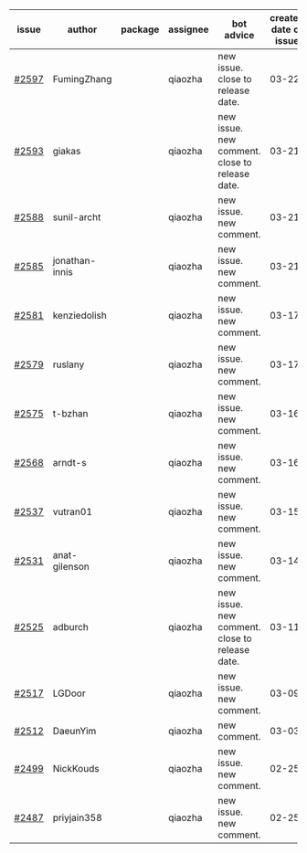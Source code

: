| issue | author | package | assignee | bot advice | created date of issue | target release date | date from target |
| ------ | ------ | ------ | ------ | ------ | ------ | ------ | :-----: |
| [#2597](https://github.com/Azure/sdk-release-request/issues/2597) | FumingZhang |  | qiaozha | new issue. close to release date.  | 03-22 | 03-24 | 1 |
| [#2593](https://github.com/Azure/sdk-release-request/issues/2593) | giakas |  | qiaozha | new issue. new comment. close to release date.  | 03-21 | 03-24 | 1 |
| [#2588](https://github.com/Azure/sdk-release-request/issues/2588) | sunil-archt |  | qiaozha | new issue. new comment. | 03-21 | 05-02 |  |
| [#2585](https://github.com/Azure/sdk-release-request/issues/2585) | jonathan-innis |  | qiaozha | new issue. new comment. | 03-21 | 03-28 |  |
| [#2581](https://github.com/Azure/sdk-release-request/issues/2581) | kenziedolish |  | qiaozha | new issue. new comment. | 03-17 | 03-31 |  |
| [#2579](https://github.com/Azure/sdk-release-request/issues/2579) | ruslany |  | qiaozha | new issue. new comment. | 03-17 | 03-31 |  |
| [#2575](https://github.com/Azure/sdk-release-request/issues/2575) | t-bzhan |  | qiaozha | new issue. new comment. | 03-16 | 03-18 |  |
| [#2568](https://github.com/Azure/sdk-release-request/issues/2568) | arndt-s |  | qiaozha | new issue. new comment. | 03-16 | 03-30 |  |
| [#2537](https://github.com/Azure/sdk-release-request/issues/2537) | vutran01 |  | qiaozha | new issue. new comment. | 03-15 | 03-29 |  |
| [#2531](https://github.com/Azure/sdk-release-request/issues/2531) | anat-gilenson |  | qiaozha | new issue. new comment. | 03-14 | 03-28 |  |
| [#2525](https://github.com/Azure/sdk-release-request/issues/2525) | adburch |  | qiaozha | new issue. new comment. close to release date.  | 03-11 | 03-21 | -1 |
| [#2517](https://github.com/Azure/sdk-release-request/issues/2517) | LGDoor |  | qiaozha | new issue. new comment. | 03-09 | 03-14 |  |
| [#2512](https://github.com/Azure/sdk-release-request/issues/2512) | DaeunYim |  | qiaozha | new comment. | 03-03 | 03-07 |  |
| [#2499](https://github.com/Azure/sdk-release-request/issues/2499) | NickKouds |  | qiaozha | new issue. new comment. | 02-25 | 03-02 |  |
| [#2487](https://github.com/Azure/sdk-release-request/issues/2487) | priyjain358 |  | qiaozha | new issue. new comment. | 02-25 | 03-14 |  |
